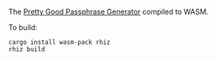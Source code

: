 The [Pretty Good Passphrase Generator](https://github.com/nathanielknight/ppg) compiled to WASM.


To build:


```
cargo install wasm-pack rhiz
rhiz build
```

